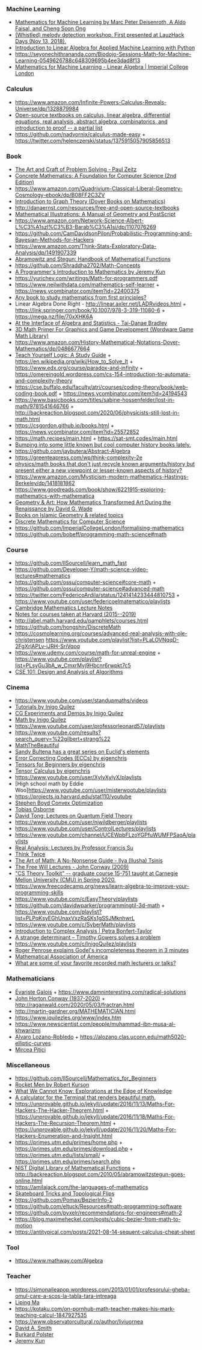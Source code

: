 ### Machine Learning

- [Mathematics for Machine Learning by Marc Peter Deisenroth, A Aldo Faisal, and Cheng Soon Ong](https://mml-book.github.io/)
- [(Whistled) melody detection workshop. First presented at LauzHack Days (Nov 13, 2018).](https://github.com/ebezzam/melody-detection)
- [Introduction to Linear Algebra for Applied Machine Learning with Python](https://pabloinsente.github.io/intro-linear-algebra)
- https://seyonechithrananda.com/Biodojo-Sessions-Math-for-Machine-Learning-0549626788c648309695b4ee3dad8f13
- [Mathematics for Machine Learning - Linear Algebra | Imperial College London](https://www.youtube.com/playlist?list=PLiiljHvN6z1_o1ztXTKWPrShrMrBLo5P3)

### Calculus

- https://www.amazon.com/Infinite-Powers-Calculus-Reveals-Universe/dp/1328879984
- [Open-source textbooks on calculus, linear algebra, differential equations, real analysis, abstract algebra, combinatorics, and introduction to proof -- a partial list](https://twitter.com/stevenstrogatz/status/1208199688362610688)
- https://github.com/nadvornix/calculus-made-easy + https://twitter.com/helenczerski/status/1375915057905856513

### Book

- [ The Art and Craft of Problem Solving - Paul Zeitz](https://www.goodreads.com/book/show/593458.The_Art_and_Craft_of_Problem_Solving)
- [Concrete Mathematics: A Foundation for Computer Science (2nd Edition)](https://www.csie.ntu.edu.tw/~r97002/temp/Concrete%20Mathematics%202e.pdf)
- https://www.amazon.com/Quadrivium-Classical-Liberal-Geometry-Cosmology-ebook/dp/B08FF2C3ZV
- [Introduction to Graph Theory (Dover Books on Mathematics)](https://www.amazon.com/Introduction-Graph-Theory-Dover-Mathematics/dp/0486678709)
- http://danaernst.com/resources/free-and-open-source-textbooks
- [Mathematical Illustrations: A Manual of Geometry and PostScript](http://www.math.ubc.ca/~cass/graphics/manual)
- https://www.amazon.com/Network-Science-Albert-L%C3%A1szl%C3%B3-Barab%C3%A1si/dp/1107076269
- https://github.com/CamDavidsonPilon/Probabilistic-Programming-and-Bayesian-Methods-for-Hackers
- https://www.amazon.com/Think-Stats-Exploratory-Data-Analysis/dp/1491907339
- [Abramowitz and Stegun: Handbook of Mathematical Functions](http://people.math.sfu.ca/~cbm/aands/)
- https://github.com/Shraddha2702/Math-Concepts
- [A Programmer's Introduction to Mathematics by Jeremy Kun](https://pimbook.org)
- https://yurichev.com/writings/Math-for-programmers.pdf
- https://www.neilwithdata.com/mathematics-self-learner + https://news.ycombinator.com/item?id=22400375
- [Any book to study mathematics from first principles?](https://twitter.com/dan_abramov/status/1249344084981972992)
- Linear Algebra Done Right - http://linear.axler.net/LADRvideos.html + https://link.springer.com/book/10.1007/978-3-319-11080-6 + https://mega.nz/file/70xXHK6A
- [At the Interface of Algebra and Statistics - Tai-Danae Bradley](https://twitter.com/math3ma/status/1249862830670729217)
- [3D Math Primer For Graphics and Game Development (Wordware Game Math Library)](https://www.amazon.com/Primer-Graphics-Development-Wordware-Library/dp/1556229119)
- https://www.amazon.com/History-Mathematical-Notations-Dover-Mathematics/dp/0486677664
- [Teach Yourself Logic: A Study Guide](https://www.logicmatters.net/tyl) + https://en.wikipedia.org/wiki/How_to_Solve_It + https://www.edx.org/course/paradox-and-infinity + https://omereingold.wordpress.com/cs-154-introduction-to-automata-and-complexity-theory
- https://cse.buffalo.edu/faculty/atri/courses/coding-theory/book/web-coding-book.pdf + https://news.ycombinator.com/item?id=24194543
- https://www.basicbooks.com/titles/sabine-hossenfelder/lost-in-math/9781541646766 + http://backreaction.blogspot.com/2020/06/physicists-still-lost-in-math.html
- https://csgordon.github.io/books.html + https://news.ycombinator.com/item?id=25572852
- https://math.recipes/main.html + https://sat-smt.codes/main.html
- [Bumping into some little known but cool computer history books lately.](https://twitter.com/prathyvsh/status/1199258119362117633)
- https://github.com/jaybutera/Abstract-Algebra
- https://greenteapress.com/wp/think-complexity-2e
- [physics/math books that don't just recycle known arguments/history but present either a new viewpoint or lesser-known aspects of history?](https://twitter.com/curiouswavefn/status/1436809822704324609)
- https://www.amazon.com/Mysticism-modern-mathematics-Hastings-Berkeley/dp/1418181862
- https://www.goodreads.com/book/show/6221915-exploring-mathematics-with-mathematica
- [Geometry & Art: How Mathematics Transformed Art During the Renaissance by David G. Wade](https://www.goodreads.com/review/show/3902871925)
- [Books on Islamic Geometry & related topics](https://www.samiramian.uk/books)
- [Discrete Mathematics for Computer Science](https://github.com/alexanderskulikov/discrete-math-python-scripts)
- https://github.com/ImperialCollegeLondon/formalising-mathematics
- https://github.com/bobeff/programming-math-science#math

### Course

- https://github.com/llSourcell/learn_math_fast
- https://github.com/Developer-Y/math-science-video-lectures#mathematics
- https://github.com/ossu/computer-science#core-math + https://github.com/ossu/computer-science#advanced-math
- https://twitter.com/FedericoArdila/status/1241414233444810753 + https://www.youtube.com/user/federicoelmatematico/playlists
- [Cambridge Mathematics Lecture Notes](https://github.com/dalcde/cam-notes)
- [Notes for courses taken at Harvard (2015--2019)](https://github.com/sujeet-Kim/harvard_notes)
- http://abel.math.harvard.edu/pamphlets/courses.html
- https://github.com/hongshin/DiscreteMath
- https://cosmolearning.org/courses/advanced-real-analysis-with-ole-christensen  https://www.youtube.com/playlist?list=PLaLOVNqqD-2FgXrlAPLv-iJRH-SriVqoq
- https://www.udemy.com/course/math-for-unreal-engine + https://www.youtube.com/playlist?list=PLsyGu3bA_w_CmxrMvj9Hbcnr6rwpkt7c5
- [CSE 101: Design and Analysis of Algorithms](https://cseweb.ucsd.edu//%7Edakane/CSE101)

### Cinema

- https://www.youtube.com/user/standupmaths/videos
- [Tutorials by Inigo Quilez](https://www.youtube.com/playlist?list=PL0EpikNmjs2CYUMePMGh3IjjP4tQlYqji)
- [CG Experiments and Demos by Inigo Quilez](https://www.youtube.com/playlist?list=PL0EpikNmjs2Dz45-Ru7Rfp8zQ48fI5QOa)
- [Math by Inigo Quilez](https://www.youtube.com/playlist?list=PL0EpikNmjs2BQr3b2WtTlmhEWHs_Tcm1R)
- https://www.youtube.com/user/professorleonard57/playlists
- https://www.youtube.com/results?search_query=%22gilbert+strang%22
- [MathTheBeautiful](https://www.youtube.com/channel/UCr22xikWUK2yUW4YxOKXclQ/playlists)
- [Sandy Bultena has a great series on Euclid's elements](https://www.youtube.com/channel/UCnHh6XeLupJ5FHSKDh9eIMw/playlists)
- [Error Correcting Codes (ECCs) by eigenchris](https://www.youtube.com/playlist?list=PLJHszsWbB6hqkOyFCQOAlQtfzC1G9sf2_)
- [Tensors for Beginners by eigenchris](https://www.youtube.com/playlist?list=PLJHszsWbB6hrkmmq57lX8BV-o-YIOFsiG)
- [Tensor Calculus by eigenchris](https://www.youtube.com/playlist?list=PLJHszsWbB6hpk5h8lSfBkVrpjsqvUGTCx)
- https://www.youtube.com/user/XylyXylyX/playlists
- [High school math by Eddie Woo]https://www.youtube.com/user/misterwootube/playlists
- https://projects.iq.harvard.edu/stat110/youtube
- [Stephen Boyd Convex Optimization](https://www.youtube.com/playlist?list=PL3D9A62846A129C47)
- [Tobias Osborne](https://www.youtube.com/channel/UCpHjg_Qmzxm3xaAWRrwQPCA/playlists)
- [David Tong: Lectures on Quantum Field Theory](https://www.youtube.com/playlist?list=PL1C5310BB35555A1C)
- https://www.youtube.com/user/njwildberger/playlists
- https://www.youtube.com/user/ControlLectures/playlists
- https://www.youtube.com/channel/UCEWpbFLzoYGPfuWUMFPSaoA/playlists
- [Real Analysis: Lectures by Professor Francis Su](https://www.youtube.com/playlist?list=PL0E754696F72137EC)
- [Think Twice](https://www.youtube.com/channel/UC9yt3wz-6j19RwD5m5f6HSg/videos)
- [The Art of Math: A No-Nonsense Guide - Ilya (Ilusha) Tsinis ](https://www.youtube.com/playlist?list=PLtMJUI0rs4e5BLanthvCYmW5EeFs6wY3z)
- [The Free Will Lectures - John Conway (2009)](https://www.youtube.com/playlist?list=PLhsb6tmzSpixUGjmJq6g9iPm73pMWnPnH)
- ["CS Theory Toolkit" -- graduate course 15-751 taught at Carnegie Mellon University (CMU) in Spring 2020.](https://www.youtube.com/playlist?list=PLm3J0oaFux3ZYpFLwwrlv_EHH9wtH6pnX)
- https://www.freecodecamp.org/news/learn-algebra-to-improve-your-programming-skills
- https://www.youtube.com/c/EasyTheory/playlists
- https://github.com/davidwparker/programmingtil-3d-math + https://www.youtube.com/playlist?list=PLPqKsyEGhUnaxVxzRaSKs1gSSJMknhwrL
- https://www.youtube.com/c/SyberMath/playlists
- [Introduction to Complex Analysis | Petra Bonfert-Taylor](https://www.youtube.com/playlist?list=PLi7yHjesblV0sSfZzWdSUXGO683n_nJdQ)
- [A strange determinant – Timothy Gowers solves a problem](https://news.ycombinator.com/item?id=26915862)
- https://www.youtube.com/c/InigoQuilez/playlists
- [Roger Penrose explains Godel's incompleteness theorem in 3 minutes](https://twitter.com/curiouswavefn/status/1405017632659570691)
- [Mathematical Association of America](https://www.youtube.com/user/MAAvideo/playlists)
- [What are some of your favorite recorded math lecturers or talks?](https://twitter.com/JulietteBruce12/status/1538513290178965504)

### Mathematicians

- [Évariste Galois](https://twitter.com/3blue1brown/status/1245468127061610496) + https://www.damninteresting.com/radical-solutions
- [John Horton Conway (1937-2020)](https://www.scottaaronson.com/blog/?p=4732) + http://raganwald.com/2020/05/03/fractran.html
- http://martin-gardner.org/MATHEMATICIAN.html
- https://www.iquilezles.org/www/index.htm
- https://www.newscientist.com/people/muhammad-ibn-musa-al-khwarizmi
- [Alvaro Lozano-Robledo](https://twitter.com/MathAndCobb/status/1536893871552086016) + https://alozano.clas.uconn.edu/math5020-elliptic-curves
- [Mircea Pitici](https://www.theoremoftheday.org/Resources/Bibliography.htm#MirceaPitici)

### Miscellaneous

- https://github.com/llSourcell/Mathematics_for_Beginners
- [Rocket Men by Robert Kurson](https://twitter.com/Yaz17657882/status/1206566643142258691)
- [What We Cannot Know: Explorations at the Edge of Knowledge ](https://www.amazon.com/What-Cannot-Know-Explorations-Knowledge-ebook/dp/B012LWZHWU)
- [A calculator for the Terminal that renders beautiful math.](https://kary.us/nota)
- https://unprovable.github.io/jekyll/update/2016/11/13/Maths-For-Hackers-The-Hacker-Theorem.html + https://unprovable.github.io/jekyll/update/2016/11/18/Maths-For-Hackers-The-Recursion-Theorem.html + https://unprovable.github.io/jekyll/update/2016/11/20/Maths-For-Hackers-Enumeration-and-Insight.html
- https://primes.utm.edu/primes/home.php + https://primes.utm.edu/primes/download.php + https://primes.utm.edu/lists/small/ + https://primes.utm.edu/primes/search.php
- [NIST Digital Library of Mathematical Functions](https://dlmf.nist.gov) + http://backreaction.blogspot.com/2010/05/abramowitzstegun-goes-online.html
- https://amilajack.com/the-languages-of-mathematics
- [Skateboard Tricks and Topological Flips](https://arxiv.org/abs/2108.06307)
- https://github.com/Pomax/BezierInfo-2
- https://github.com/eltuck/Resources#math-programming-software
- https://github.com/pyxelr/recommendations-for-engineers#math-2
- https://blog.maximeheckel.com/posts/cubic-bezier-from-math-to-motion
- https://antitypical.com/posts/2021-08-14-sequent-calculus-cheat-sheet

### Tool 

- https://www.mathway.com/Algebra

### Teacher

- https://simonaileapop.wordpress.com/2013/01/01/profesorului-gheba-omul-care-a-scos-la-tabla-tara-intreaga
- [Liping Ma](https://twitter.com/stevenstrogatz/status/1445373622898630665)
- https://kotaku.com/on-pornhub-math-teacher-makes-his-mark-teaching-calcul-1847927535
- https://www.observatorcultural.ro/author/liviuornea
- [David A. Smith](https://dacvs.neocities.org)
- [Burkard Polster](https://www.youtube.com/c/Mathologer/playlists)
- [Jeremy Kun](https://mobile.twitter.com/jeremyjkun/status/1079443879709929472)
